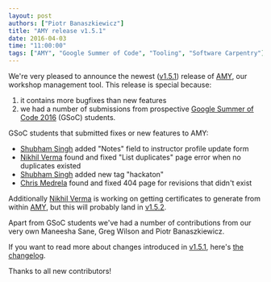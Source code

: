 ```yaml
---
layout: post
authors: ["Piotr Banaszkiewicz"]
title: "AMY release v1.5.1"
date: 2016-04-03
time: "11:00:00"
tags: ["AMY", "Google Summer of Code", "Tooling", "Software Carpentry"]
---
```


We're very pleased to announce the newest ([v1.5.1][]) release of [AMY][], our
workshop management tool.  This release is special because:

1. it contains more bugfixes than new features
2. we had a number of submissions from prospective
   [Google Summer of Code 2016](https://summerofcode.withgoogle.com/) (GSoC)
   students.

GSoC students that submitted fixes or new features to AMY:

* [Shubham Singh][] added "Notes" field to instructor profile update form
* [Nikhil Verma][] found and fixed "List duplicates" page error when no
  duplicates existed
* [Shubham Singh][] added new tag "hackaton"
* [Chris Medrela][] found and fixed 404 page for revisions that didn't exist

Additionally [Nikhil Verma][] is working on getting certificates to generate
from within [AMY][], but this will probably land in [v1.5.2][].

Apart from GSoC students we've had a number of contributions from our very
own Maneesha Sane, Greg Wilson and Piotr Banaszkiewicz.

If you want to read more about changes introduced in [v1.5.1][], here's
[the changelog](http://piotr.banaszkiewicz.org/blog/2016/04/02/amy-release-151/).

Thanks to all new contributors!

  [AMY]: https://github.com/swcarpentry/amy
  [v1.5.1]: https://github.com/swcarpentry/amy/milestones/v1.5.1
  [v1.5.2]: https://github.com/swcarpentry/amy/milestones/v1.5.2
  [Shubham Singh]: https://github.com/shubhsingh594
  [Nikhil Verma]: https://github.com/nikhilweee
  [Chris Medrela]: https://github.com/chrismedrela

